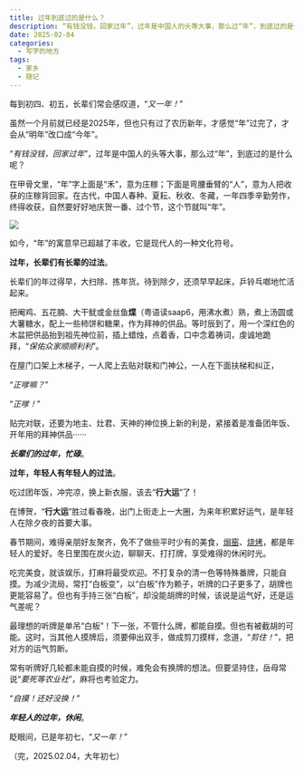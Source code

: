 ```yaml
---
title: 过年到底过的是什么？
description: “有钱没钱，回家过年”，过年是中国人的头等大事，那么过“年”，到底过的是什么呢？
date: 2025-02-04
categories:
  - 写字的地方
tags:
  - 家乡
  - 随记
---
```


每到初四、初五，长辈们常会感叹道，“*又一年！*”

虽然一个月前就已经是2025年，但也只有过了农历新年，才感觉“年”过完了，才会从“明年”改口成“今年”。

“*有钱没钱，回家过年*”，过年是中国人的头等大事，那么过“年”，到底过的是什么呢？

在甲骨文里，“年”字上面是“禾”，意为庄稼；下面是弯腰垂臂的“人”，意为人把收获的庄稼背回家。在古代，中国人春种、夏耘、秋收、冬藏，一年四季辛勤劳作，终得收获，自然要好好地庆贺一番、过个节，这个节就叫“年”。

![](http://yrunz-1300638001.cos.ap-guangzhou.myqcloud.com/2025-02-03-085124.png)

如今，“年”的寓意早已超越了丰收，它是现代人的一种文化符号。

**过年，长辈们有长辈的过法**。

长辈们的年过得早，大扫除、拣年货。待到除夕，还须早早起床，乒铃乓啷地忙活起来。

把阉鸡、五花腩、大干鱿或金丝鱼**煠**（粤语读saap6，用沸水煮）熟，煮上汤圆或大薯糖水，配上一些柿饼和糖果，作为拜神的供品。等时辰到了，用一个深红色的木盆把供品抬到祖先神位前，插上蜡烛，点着香，口中念着祷词，虔诚地跪拜，“*保佑众家顺顺利利*”。

在屋门口架上木梯子，一人爬上去贴对联和门神公，一人在下面扶梯和纠正，

“*正嗲嘛？*”

“*正嗲！*”

贴完对联，还要为地主、灶君、天神的神位换上新的利是，紧接着是准备团年饭、开年用的拜神供品······

***长辈们的过年，忙碌***。

**过年，年轻人有年轻人的过法**。

吃过团年饭，冲完凉，换上新衣服，该去“**行大运**”了！

在博贺，“**行大运**”胜过看春晚，出门上街走上一大圈，为来年积累好运气，是年轻人在除夕夜的首要大事。

春节期间，难得亲朋好友聚齐，免不了做些平时少有的美食，[焗窑](https://mp.weixin.qq.com/s/G7f_DOGgHGe-f6TR8regSQ)、[烧烤](https://mp.weixin.qq.com/s/Iba1pxrU4QeP28PI_k5lEw)，都是年轻人的爱好。冬日里围在炭火边，聊聊天、打打牌，享受难得的休闲时光。

吃完美食，就该娱乐，打麻将最受欢迎。不打复杂的清一色等特殊番牌，只能自摸。为减少流局，常打“白板变”，以“白板”作为赖子，听牌的口子更多了，胡牌也更能容易了。但也有手持三张“白板”，却没能胡牌的时候，该说是运气好，还是运气差呢？

最理想的听牌是单吊“白板”！下一张，不管什么牌，都能自摸。但也有被截胡的可能。这时，当其他人摸牌后，须要伸出双手，做成剪刀摸样，念道，“*剪住！*”，把对方的运气剪断。

常有听牌好几轮都未能自摸的时候，难免会有换牌的想法。但要坚持住，岳母常说“*要死等农业社*”，麻将也考验定力。

“*自摸！还好没换！*”

***年轻人的过年，休闲***。

眨眼间，已是年初七，“*又一年！*”

（完，2025.02.04，大年初七）

